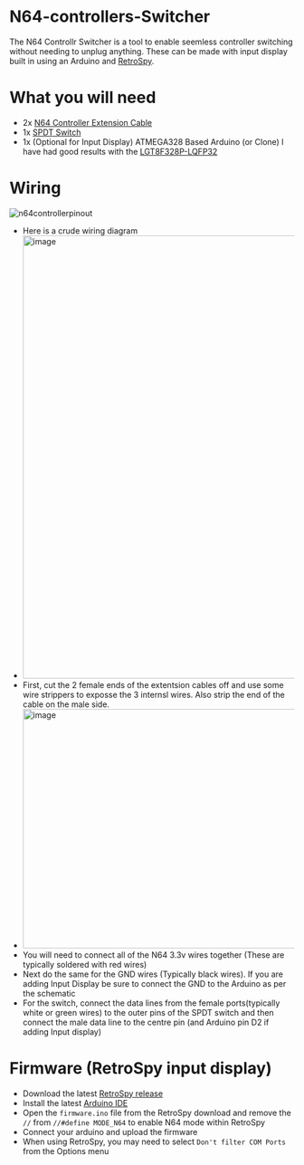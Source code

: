 # N64-controllers-Switcher

The N64 Controllr Switcher is a tool to enable seemless controller switching without needing to unplug anything.
These can be made with input display built in using an Arduino and [RetroSpy](https://github.com/retrospy/RetroSpy).

# What you will need
- 2x [N64 Controller Extension Cable](https://s.click.aliexpress.com/e/_olXS8Bv)
- 1x [SPDT Switch](https://s.click.aliexpress.com/e/_opt6h0X)
- 1x (Optional for Input Display) ATMEGA328 Based Arduino (or Clone) I have had good results with the [LGT8F328P-LQFP32](https://s.click.aliexpress.com/e/_onnZ7X5)

# Wiring
![n64controllerpinout](https://ezhid.sourceforge.net/n64pad.png)
- Here is a crude wiring diagram
- <img width="1772" height="783" alt="image" src="https://github.com/user-attachments/assets/89bde62b-a37c-4d41-b083-a67c0e1e64f8" />
- First, cut the 2 female ends of the extentsion cables off and use some wire strippers to exposse the 3 internsl wires. Also strip the end of the cable on the male side.
- <img width="800" height="423" alt="image" src="https://github.com/user-attachments/assets/8741fe55-5f1a-4973-9a8b-425630231953" /> 
- You will need to connect all of the N64 3.3v wires together (These are typically soldered with red wires)
- Next do the same for the GND wires (Typically black wires). If you are adding Input Display be sure to connect the GND to the Arduino as per the schematic  
- For the switch, connect the data lines from the female ports(typically white or green wires) to the outer pins of the SPDT switch and then connect the male data line to the centre pin (and Arduino pin D2 if adding Input display)


# Firmware (RetroSpy input display)
- Download the latest [RetroSpy release](https://github.com/retrospy/RetroSpy/releases)
- Install the latest [Arduino IDE](https://www.arduino.cc/en/software/)
- Open the `firmware.ino` file from the RetroSpy download and remove the `//` from `//#define MODE_N64` to enable N64 mode within RetroSpy
- Connect your arduino and upload the firmware
- When using RetroSpy, you may need to select `Don't filter COM Ports` from the Options menu

